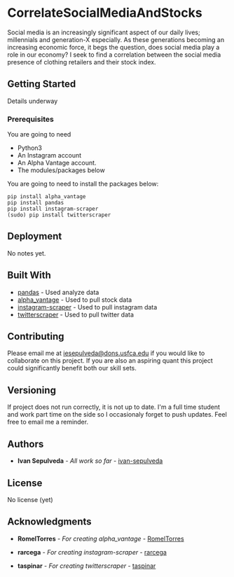 # CorrelateSocialMediaAndStocks

Social media is an increasingly significant aspect of our daily lives; millennials and generation-X especially. As these generations becoming an increasing economic force, it begs the question, does social media play a role in our economy? I seek to find a correlation between  the social media presence of clothing retailers and their stock index.

## Getting Started

Details underway

### Prerequisites

You are going to need
* Python3
* An Instagram account
* An Alpha Vantage account.
* The modules/packages below

You are going to need to install the packages below:

```shell
pip install alpha_vantage
pip install pandas
pip install instagram-scraper
(sudo) pip install twitterscraper
```



## Deployment

No notes yet.

## Built With

* [pandas](https://github.com/pandas-dev/pandas) - Used analyze data
* [alpha_vantage](https://github.com/RomelTorres/alpha_vantage) - Used to pull stock data
* [instagram-scraper](https://github.com/rarcega/instagram-scraper) - Used to pull instagram data
* [twitterscraper](https://github.com/taspinar/twitterscraper) - Used to pull twitter data




## Contributing

Please email me at iesepulveda@dons.usfca.edu if you would like to collaborate on this project. If you are also an aspiring quant this project could significantly benefit both our skill sets.

## Versioning

If project does not run correctly, it is not up to date. I'm a full time student and work part time on the side so I occasionaly forget to push updates. Feel free to email me a reminder.

## Authors

* **Ivan Sepulveda** - *All work so far* - [ivan-sepulveda](https://github.com/ivan-sepulveda)

## License

No license (yet)

## Acknowledgments

* **RomelTorres** - *For creating alpha_vantage* - [RomelTorres](https://github.com/RomelTorres/alpha_vantage)

* **rarcega** - *For creating instagram-scraper* - [rarcega](https://github.com/rarcega/instagram-scraper)

* **taspinar** - *For creating twitterscraper* - [taspinar](https://github.com/taspinar/twitterscraper)

